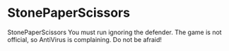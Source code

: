 # StonePaperScissors
StonePaperScissors
You must run ignoring the defender. The game is not official, so AntiVirus is complaining. Do not be afraid!
